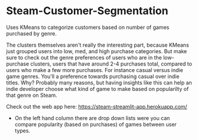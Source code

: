 # Steam-Customer-Segmentation
Uses KMeans to categorize customers based on number of games purchased by genre. 

The clusters themselves aren't really the interesting part, because KMeans just grouped users into low, med, and high purchase categories. But make sure to check out the genre preferences of users who are in the low-purchase clusters, users that have around 2-4 purchases total, compared to users who make a few more purchases. For instance casual versus indie game genres. You'll a preference towards purchasing casual over indie titles. Why? Probably many reasons, but having insights like this can help an indie developer choose what kind of game to make based on popularilty of that genre on Steam. 

Check out the web app here: https://steam-streamlit-app.herokuapp.com/
- On the left hand column there are drop down lists were you can compare popularity (based on purchases) of games between user types.
